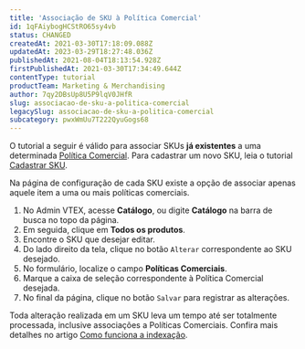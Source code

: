 ```yaml
---
title: 'Associação de SKU à Política Comercial'
id: 1qFAiybogHCStRO65sy4vb
status: CHANGED
createdAt: 2021-03-30T17:18:09.088Z
updatedAt: 2023-03-29T18:27:48.036Z
publishedAt: 2021-08-04T18:13:54.928Z
firstPublishedAt: 2021-03-30T17:34:49.644Z
contentType: tutorial
productTeam: Marketing & Merchandising
author: 7qy2DBsUp8U5P9lqV0JHfR
slug: associacao-de-sku-a-politica-comercial
legacySlug: associacao-de-sku-a-politica-comercial
subcategory: pwxWmUu7T222QyuGogs68
---
```


<div class="alert alert-warning" role="alert">
  <p>O tutorial a seguir é válido para associar SKUs <b>já existentes</b> a uma determinada <a href="https://help.vtex.com/pt/tutorial/o-que-e-uma-politica-comercial--563tbcL0TYKEKeOY4IAgAE">Política Comercial</a>. Para cadastrar um novo SKU, leia o tutorial <a href="https://help.vtex.com/pt/tracks/catalogo-101--5AF0XfnjfWeopIFBgs3LIQ/17PxekVPmVYI4c3OCQ0ddJ">Cadastrar SKU</a>.</p>
</div>

Na página de configuração de cada SKU existe a opção de associar apenas aquele item a uma ou mais políticas comerciais. 

1. No Admin VTEX, acesse __Catálogo__, ou digite __Catálogo__ na barra de busca no topo da página.
2. Em seguida, clique em **Todos os produtos**.
3. Encontre o SKU que desejar editar.
4. Do lado direito da tela, clique no botão `Alterar` correspondente ao SKU desejado.
5. No formulário, localize o campo **Políticas Comerciais**.
6. Marque a caixa de seleção correspondente à Política Comercial desejada.
7. No final da página, clique no botão `Salvar` para registrar as alterações.

Toda alteração realizada em um SKU leva um tempo até ser totalmente processada, inclusive associações a Políticas Comerciais. Confira mais detalhes no artigo [Como funciona a indexação](https://help.vtex.com/pt/tutorial/entendendo-o-funcionamento-da-indexacao--tutorials_256).
